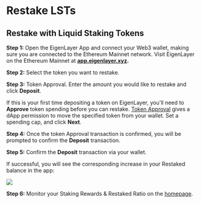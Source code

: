 # Restake LSTs



## Restake with Liquid Staking Tokens

**Step 1:** Open the EigenLayer App and connect your Web3 wallet, making sure you are connected to the Ethereum Mainnet network. Visit EigenLayer on the Ethereum Mainnet at [**app.eigenlayer.xyz**][ref1]**.**

**Step 2:** Select the token you want to restake.

**Step 3:** Token Approval. Enter the amount you would like to restake and click **Deposit**.

If this is your first time depositing a token on EigenLayer, you'll need to **Approve** token spending before you can restake. [Token Approval][ref2] gives a dApp permission to move the specified token from your wallet. Set a spending cap, and click **Next**.

**Step 4:** Once the token Approval transaction is confirmed, you will be prompted to confirm the **Deposit** transaction. 

**Step 5:** Confirm the **Deposit** transaction via your wallet.

If successful, you will see the corresponding increase in your Restaked balance in the app:

![](/img/googleusercontentbackup/J5g4XOmz3hOOeQG2w6gFtPxzKLiyPq06v8pBQ2BNITHkfzVX1F26lm_Sf0qCxtIL-bTUye7w573yJub5S6iOA8xtJmOIjZybgLXiCM8YFZHj_6UFc2LEv8HLFmNO7OOLP0c1MmGnCBL7bH_DhsOLPBU.png)

**Step 6:** Monitor your Staking Rewards & Restaked Ratio on the [homepage][ref3].



[ref1]: https://app.eigenlayer.xyz/
[ref2]: https://support.metamask.io/hc/en-us/articles/6174898326683-What-is-a-token-approval-
[ref3]: http://app.eigenlayer.xyz/
